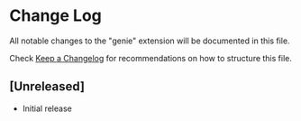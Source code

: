 # Change Log
All notable changes to the "genie" extension will be documented in this file.

Check [Keep a Changelog](http://keepachangelog.com/) for recommendations on how to structure this file.

## [Unreleased]
- Initial release